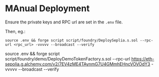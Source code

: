 # MAnual Deployment

Ensure the private keys and RPC url are set in the `.env` file.

Then, eg.:

```
source .env && forge script script/foundry/DeploySeplia.s.sol --rpc-url <rpc_url> -vvvvv --broadcast --verify

```

source .env && forge script script/foundry/demo/DeployDemoTokenFactory.s.sol --rpc-url https://eth-sepolia.g.alchemy.com/v2/7EV4zME4TAynmG7U4GMmhEHncVOVOdY3 -vvvvv --broadcast --verify
